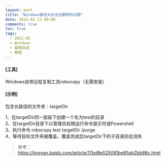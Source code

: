 ```yaml
---
layout: post
title: "Windows路径太长无法删除的问题"
date: 2022-02-13 00:00
comments: true
toc: true
tags:
  - 2022-02
  - Windows
  - 疑难杂症
  - 教程
---
```


#### [工具]
Windows自带远程复制工具robocopy（无需安装）

#### [示例]
包含长路径的文件夹：targetDir

1、在targetDir同一层级下创建一个名为test的目录  
2、在targetDir目录下以管理员权限运行命令提示符或Powershell  
3、执行命令 robocopy test targetDir /purge  
4、等待目标文件夹被覆盖，覆盖完成后targetDir下的子目录则会消失  

> 参考：  
https://jingyan.baidu.com/article/17bd8e525081be85ab2bb88c.html